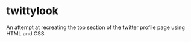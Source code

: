# twittylook
An attempt at recreating the top section of the twitter profile page using HTML and CSS
